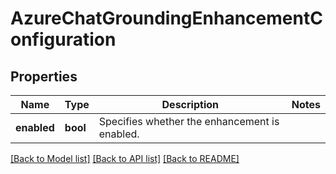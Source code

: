 # AzureChatGroundingEnhancementConfiguration

## Properties

Name | Type | Description | Notes
------------ | ------------- | ------------- | -------------
**enabled** | **bool** | Specifies whether the enhancement is enabled. | 

[[Back to Model list]](../README.md#documentation-for-models) [[Back to API list]](../README.md#documentation-for-api-endpoints) [[Back to README]](../README.md)


